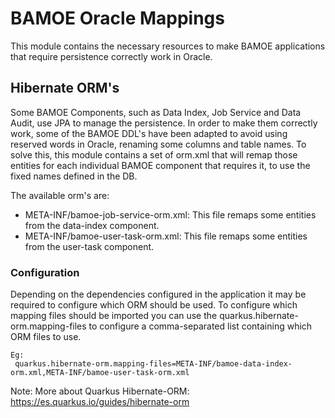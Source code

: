 # BAMOE Oracle Mappings
This module contains the necessary resources to make BAMOE applications that require persistence 
correctly work in Oracle.


## Hibernate ORM's

Some BAMOE Components, such as Data Index, Job Service and Data Audit, use JPA to manage the persistence. 
In order to make them correctly work, some of the BAMOE DDL's have been adapted to avoid using reserved 
words in Oracle, renaming some columns and table names. To solve this, this module contains a set of orm.xml
that will remap those entities for each individual BAMOE component that requires it, to use the fixed names defined 
in the DB.

 The available orm's are:
-    META-INF/bamoe-job-service-orm.xml: This file remaps some entities from the data-index component.
-    META-INF/bamoe-user-task-orm.xml: This file remaps some entities from the user-task component.

### Configuration

Depending on the dependencies configured in the application it may be required to configure which ORM should be used. 
To configure which mapping files should be imported you can use the quarkus.hibernate-orm.mapping-files to configure
a comma-separated list containing which ORM  files to use.

````
Eg:
 quarkus.hibernate-orm.mapping-files=META-INF/bamoe-data-index-orm.xml,META-INF/bamoe-user-task-orm.xml
````
Note: 
 More about Quarkus Hibernate-ORM: https://es.quarkus.io/guides/hibernate-orm







